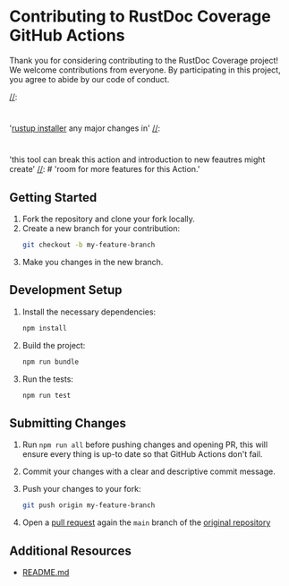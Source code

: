 # Contributing to RustDoc Coverage GitHub Actions

Thank you for considering contributing to the RustDoc Coverage project! We
welcome contributions from everyone. By participating in this project, you agree
to abide by our code of conduct.

[//]: # 'This GitHub Action heavily relise on'
[//]:
  #
  '[rustup installer](https://www.rust-lang.org/tools/install) any major changes in'
[//]:
  #
  'this tool can break this action and introduction to new feautres might create'
[//]: # 'room for more features for this Action.'

## Getting Started

1. Fork the repository and clone your fork locally.
2. Create a new branch for your contribution:
   ```sh
   git checkout -b my-feature-branch
   ```
3. Make you changes in the new branch.

## Development Setup

1. Install the necessary dependencies:

   ```sh
   npm install
   ```

2. Build the project:

   ```sh
   npm run bundle
   ```

3. Run the tests:
   ```sh
   npm run test
   ```

## Submitting Changes

1. Run `npm run all` before pushing changes and opening PR, this will ensure
   every thing is up-to date so that GitHub Actions don't fail.

2. Commit your changes with a clear and descriptive commit message.

3. Push your changes to your fork:

   ```sh
   git push origin my-feature-branch
   ```

4. Open a
   [pull request](https://docs.github.com/en/pull-requests/collaborating-with-pull-requests/proposing-changes-to-your-work-with-pull-requests/about-pull-requests)
   again the `main` branch of the
   [original repository](https://github.com/rs-workspace/rustdoc-coverage)

## Additional Resources

- [README.md](./README.md)

